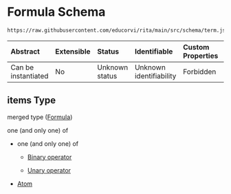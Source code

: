 # Formula Schema

```txt
https://raw.githubusercontent.com/educorvi/rita/main/src/schema/term.json#/oneOf/0/properties/parameters/items
```

| Abstract            | Extensible | Status         | Identifiable            | Custom Properties | Additional Properties | Access Restrictions | Defined In                                                               |
| :------------------ | :--------- | :------------- | :---------------------- | :---------------- | :-------------------- | :------------------ | :----------------------------------------------------------------------- |
| Can be instantiated | No         | Unknown status | Unknown identifiability | Forbidden         | Allowed               | none                | [operator.json\*](../../src/schema/operator.json 'open original schema') |

## items Type

merged type ([Formula](operator-oneof-binary-operator-properties-parameters-term.md))

one (and only one) of

-   one (and only one) of

    -   [Binary operator](operator-oneof-binary-operator.md 'check type definition')

    -   [Unary operator](operator-oneof-unary-operator.md 'check type definition')

-   [Atom](atom.md 'check type definition')
